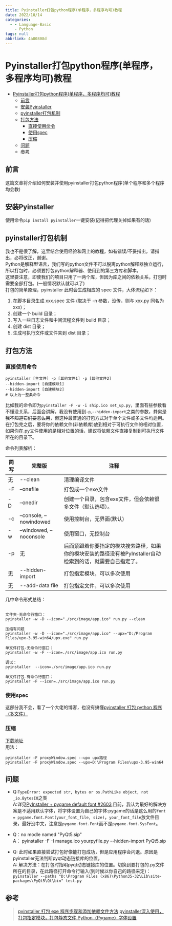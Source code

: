 ```yaml
---
title: Pyinstaller打包python程序(单程序，多程序均可)教程
date: 2022/10/14
categories:
  - - Language-Basic
    - Python
tags: null
abbrlink: 4a00808d
---
```



# Pyinstaller打包python程序(单程序，多程序均可)教程
- [Pyinstaller打包python程序(单程序，多程序均可)教程](#pyinstaller打包python程序单程序多程序均可教程)
  - [前言](#前言)
  - [安装Pyinstaller](#安装pyinstaller)
  - [pyinstaller打包机制](#pyinstaller打包机制)
  - [打包方法](#打包方法)
    - [直接使用命令](#直接使用命令)
    - [使用spec](#使用spec)
    - [压缩](#压缩)
  - [问题](#问题)
  - [参考](#参考)
## 前言
这篇文章将介绍如何安装并使用pyinstaller打包python程序(单个程序和多个程序均会教)

## 安装Pyinstaller
使用命令`pip install pyinstaller`一键安装(记得把代理关掉如果有的话)

## pyinstaller打包机制
我也不是很了解，这里结合使用经验和网上的教程，如有错误/不妥指出，请指出，必将改正，谢谢。  
Python是解释型语言，我们写的python文件不可以脱离python解释器独立运行，所以打包时，必须要打包python解释器、使用到的第三方库和脚本。  
这里要注意，即使我们的项目只用了一两个库，但因为库之间的依赖关系，打包时需要全部打包。(一般情况默认就可以了)  
打包的简单原理，pyinstaller 此时会生成相应的 spec 文件，大体流程如下：
1. 在脚本目录生成 xxx.spec 文件 (取决于 -n 参数，没传，则与 xxx.py 同名为 xxx)；
2. 创建一个 build 目录；
3. 写入一些日志文件和中间流程文件到 build 目录；
4. 创建 dist 目录；
5. 生成可执行文件或文件夹到 dist 目录；

## 打包方法
### 直接使用命令
```shell
pyinstaller [主文件] -p [其他文件1] -p [其他文件2] 
--hidden-import [自建模块1] 
--hidden-import [自建模块2]
# 以上为一整条命令
```
比如我的命令即为`pyinstaller -F -w -i ship.ico set_up.py`，里面有些参数看不懂没关系，后面会讲解，我没有使用到`-p`,`--hidden-import`之类的参数，~~其实是我不知道它们要怎么用~~，但这种最普通的打包方式对于单个文件或多文件均适用。
在打包完之后，要将你的依赖文件(非依赖库)放到相对于可执行文件的相对位置，如果你在.py文件使用的是相对位置的话，建议将依赖文件直接复制到可执行文件所在的目录下。  

命令列表解析：

| 简写 | 完整版 | 注释 |  
| --- | --- | --- |  
| 无 | --clean |清理编译文件|
| -F | –onefile | 打包成一个exe文件|
| -D | –onedir |创建一个目录，包含exe文件，但会依赖很多文件（默认选项）。
| -c | –console, –nowindowed | 使用控制台，无界面(默认)
| -w | –windowed, –noconsole | 使用窗口，无控制台
| -p | 无 | 后面紧跟着你要指定的模块搜索路径，如果你的模块安装的路径没有被PyInstaller自动检索到的话，就需要自己指定了。
| 无 | --hidden-import | 打包指定模块，可以多次使用 |
| 无 | --add-data file | 打包指定文件，可以多次使用 |


几中命令形式总结：
```

文件夹-无命令行窗口：
pyinstaller -w -D --icon="./src/image/app.ico" run.py --clean

压缩有问题
pyinstaller -w -D --icon="./src/image/app.ico" --upx="D:/Program Files/upx-3.95-win64/upx.exe" run.py

单文件打包-无命令行窗口：
pyinstaller -w -F --icon=./src/image/app.ico run.py

调试：
pyinstaller  --icon=./src/image/app.ico run.py

单文件打包-有命令行窗口：
pyinstaller -F --icon=./src/image/app.ico run.py
```

### 使用spec
这部分我不会，看了一个大佬的博客，也没有搞懂[pyinstaller 打包 python 程序（多文件）](https://www.cnblogs.com/ronyjay/p/12713078.html)

### 压缩
[下载地址](https://upx.github.io)  
用法：
```shell
pyinstaller -F proxyWindow.spec --upx upx路径
pyinstaller -F proxyWindow.spec --upx=D:\Program Files\upx-3.95-win64
```

## 问题
- Q:`TypeError: expected str, bytes or os.PathLike object, not _io.BytesIO`之类  
A:详见[PyInstaller + pygame default font #2603](https://github.com/pygame/pygame/issues/2603),目前，我认为最好的解决方案是不适用默认字体，将字体设置为自己的字体:pygame的话是这么用的`font = pygame.font.Font(your_font_file, size)`，`your_font_file`放文件目录，最好没中文，注意是`pygame.font.Font`而不是`pygame.font.SysFont`。  
- Q：no modle named "PyQt5.sip"  
A： pyinstaller -F -I manage.ico yourpyfile.py --hidden-import PyQt5.sip

- Q: 此时如果直接尝试打包好像能打包成功，但是应用程序会闪退。原因是pyinstaller无法判断pyqt动态链接库的位置。  
A: 解决方法：在打包时指明pyqt动态链接库的位置。切换到要打包的.py文件所在的目录，在此路径打开命令行输入(到时候以你自己的路径来定)：
`pyinstaller --paths "D:\Program Files (x86)\Python35-32\Lib\site-packages\PyQt5\Qt\bin" test.py`

## 参考
> [pyinstaller 打包 exe 程序步骤和添加依赖文件方法](https://blog.csdn.net/weixin_42409884/article/details/109293327)
> [pyinstaller深入使用，打包指定模块，打包静态文件 ](https://www.cnblogs.com/jackadam/p/10342627.html)
> [Python（Pygame）字体设置](https://blog.csdn.net/zengxiantao1994/article/details/58590594)